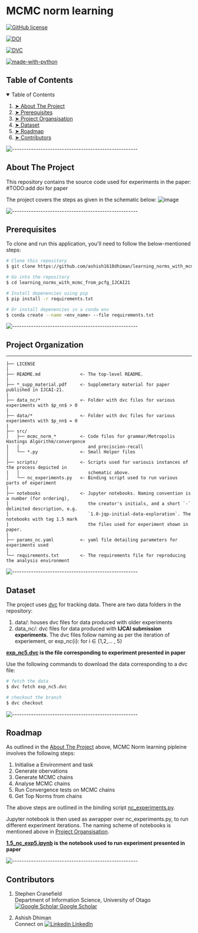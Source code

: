 MCMC norm learning
==================
[![GitHub license](https://img.shields.io/github/license/Naereen/StrapDown.js.svg)](https://github.com/Naereen/StrapDown.js/blob/master/LICENSE)

[![DOI](https://zenodo.org/badge/DOI/10.5281/zenodo.4772978.svg)](https://doi.org/10.5281/zenodo.4772978)

[![DVC](https://img.shields.io/badge/-Data_Version_Control-white.svg?logo=data-version-control&style=social)](https://dvc.org/?utm_campaign=badge)

[![made-with-python](https://img.shields.io/badge/Made%20with-Python-1f425f.svg)](https://www.python.org/)

<!-- TABLE OF CONTENTS -->
<h2 id="table-of-contents"> Table of Contents</h2>

<details open="open">
  <summary>Table of Contents</summary>
  <ol>
    <li><a href="#about-the-project"> ➤ About The Project</a></li>
    <li><a href="#prerequisites"> ➤ Prerequisites</a></li>
    <li><a href="#folder-structure"> ➤ Project Organsisation</a></li>
    <li><a href="#dataset"> ➤ Dataset</a></li>
    <li><a href="#roadmap"> ➤ Roadmap</a></li>
    <li><a href="#contributors"> ➤ Contributors</a></li>
  </ol>
</details>


![-----------------------------------------------------](https://raw.githubusercontent.com/andreasbm/readme/master/assets/lines/rainbow.png)
  
<!-- ABOUT THE PROJECT -->
<h2 id="about-the-project"> About The Project</h2>

This repository contains the source code used for experiments in the paper: #TODO:add doi for paper

The project covers the steps as given in the schematic below:
![image](https://user-images.githubusercontent.com/23236895/118816860-3eb9bb80-b8d0-11eb-8aac-38e9bf3a1960.png)

![-----------------------------------------------------](https://raw.githubusercontent.com/andreasbm/readme/master/assets/lines/rainbow.png)



<!-- PREREQUISITES -->
<h2 id="prerequisites"> Prerequisites</h2>
<!--This project is written in Python programming language. <br>-->


To clone and run this application, you'll need to follow the below-mentioned steps:

```bash
# Clone this repository
$ git clone https://github.com/ashish1610dhiman/learning_norms_with_mcmc_from_pcfg_IJCAI21

# Go into the repository
$ cd learning_norms_with_mcmc_from_pcfg_IJCAI21

# Install depenencies using pip
$ pip install -r requirements.txt

# Or install depenencies in a conda env
$ conda create --name <env_name> --file requirements.txt
```

![-----------------------------------------------------](https://raw.githubusercontent.com/andreasbm/readme/master/assets/lines/rainbow.png)

<!-- FOLDER STRUCTURE -->
<h2 id="folder-structure"> Project Organization</h2>



--------------------


    ├── LICENSE
    |
    ├── README.md               <- The top-level README.
    |
    ├── *_supp_material.pdf     <- Supplemetary material for paper published in IJCAI-21.
    |
    ├── data_nc/*               <- Folder with dvc files for various experiments with $p_nn$ > 0
    |
    ├── data/*                  <- Folder with dvc files for various experiments with $p_nn$ = 0
    |
    ├── src/
    │   ├── mcmc_norm_*         <- Code files for grammar/Metropolis Hastings Algorithm/convergence
    |   |                          and preciscion-recall
    │   └── *.py                <- Small Helper files
    │
    ├── scripts/                <- Scripts used for variouis instances of the process depicted in 
    |   |                          schematic above.
    │   └── nc_experiments.py   <- Binding script used to run various parts of experiment
    |
    ├── notebooks               <- Jupyter notebooks. Naming convention is a number (for ordering),
    │                              the creator's initials, and a short `-` delimited description, e.g.
    │                              `1.0-jqp-initial-data-exploration`. The notebooks with tag 1.5 mark 
    |                              the files used for experiment shown in paper.
    |
    ├── params_nc.yaml          <- yaml file detailing parameters for experiments used
    │
    └── requirements.txt        <- The requirements file for reproducing the analysis environment
  


![-----------------------------------------------------](https://raw.githubusercontent.com/andreasbm/readme/master/assets/lines/rainbow.png)

<!-- DATASET -->
<h2 id="dataset"> Dataset</h2>

The project uses [dvc](https://dvc.org/doc) for tracking data. There are two data folders in the repository:
1. data/: houses dvc files for data produced with older experiments
2. data_nc/: dvc files for data produced with **IJCAI submission experiments**. The dvc files follow naming as per the iteration of experiement, or exp_nc{i}: for i ∈ {1,2,... , 5}

**[exp_nc5.dvc](https://github.com/ashish1610dhiman/learning_norms_with_mcmc_from_pcfg_IJCAI21/blob/non_compliance/data_nc/exp_nc5.dvc) is the file corresponding to experiment presented in paper**

Use the following commands to download the data corresponding to a dvc file:

```bash
# fetch the data
$ dvc fetch exp_nc5.dvc

# checkout the branch
$ dvc checkout
```



![-----------------------------------------------------](https://raw.githubusercontent.com/andreasbm/readme/master/assets/lines/rainbow.png)

<!-- ROADMAP -->
<h2 id="roadmap"> Roadmap</h2>

As outlined in the <a href="#about-the-project"> About The Project</a> above, MCMC Norm learning pipleine involves the following steps:  

1. Initialise a Environment and task
2. Generate obervations
3. Generate MCMC chains
4. Analyse MCMC chains
5. Run Convergence tests on MCMC chains
6. Get Top Norms from chains

The above steps are outlined in the binding script [nc_experiments.py](https://github.com/ashish1610dhiman/learning_norms_with_mcmc_from_pcfg_IJCAI21/blob/non_compliance/scripts/nc_experiments.py).

Jupyter notebook is then used as awrapper over nc_experiments.py, to run different experiment iterations. The naming scheme of notebooks is mentioned above in <a href="#folder-structure"> Project Organsisation</a></li>.

**[1.5_nc_exp5.ipynb](https://github.com/ashish1610dhiman/learning_norms_with_mcmc_from_pcfg_IJCAI21/blob/non_compliance/notebooks/1.5_nc_exp5.ipynb) is the notebook used to run experiment presented in paper**

![-----------------------------------------------------](https://raw.githubusercontent.com/andreasbm/readme/master/assets/lines/rainbow.png)

<!-- CONTRIBUTORS -->
<h2 id="contributors"> Contributors</h2>

1. Stephen Cranefield  
  Department of Information Science, University of Otago  
  [![Google Scholar](https://img.icons8.com/color/48/000000/google-scholar--v3.png) Google Scholar](hhttps://scholar.google.com/citations?user=IVcTzugAAAAJ)  
    

2. Ashish Dhiman  
  Connect on [![Linkedin](https://i.stack.imgur.com/gVE0j.png) LinkedIn](https://www.linkedin.com/in/ashish1610dhiman/)